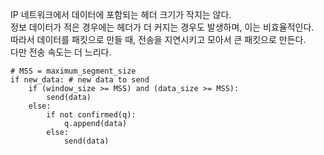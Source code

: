 IP 네트워크에서 데이터에 포함되는 헤더 크기가 작지는 않다.  
정보 데이터가 적은 경우에는 헤더가 더 커지는 경우도 발생하며, 이는 비효율적인다.  
따라서 데이터를 패킷으로 만들 때, 전송을 지연시키고 모아서 큰 패킷으로 만든다.  
다만 전송 속도는 더 느리다.
```
# MSS = maximum_segment_size
if new_data: # new data to send
    if (window_size >= MSS) and (data_size >= MSS):
        send(data)
    else:
        if not confirmed(q):
            q.append(data)
        else:
            send(data)
```
